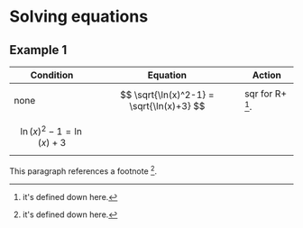 Solving equations
================

Example 1
-----------

Condition | Equation  | Action
--------- | --------- | ------
none |$$ \sqrt{\ln(x)^2-1} = \sqrt{\ln(x)+3} $$  | sqr for R+ [^1].
 |$$ \ln(x)^2-1 = \ln(x)+3 $$   | 





This paragraph references a footnote [^1].

[^1]: it's defined down here.